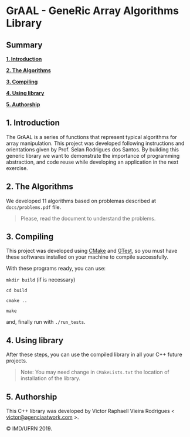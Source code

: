 # GrAAL - GeneRic Array Algorithms Library

## Summary

**[1. Introduction](#1-introduction)**

**[2. The Algorithms](#2-the-algorithms)**

**[3. Compiling](#3-compiling)**

**[4. Using library](#4-using-library)**

**[5. Authorship](#5-authorship)**

## 1. Introduction

The GrAAL is a series of functions that represent typical algorithms for array manipulation.
This project was developed following instructions and orientations given by Prof. Selan Rodrigues dos Santos.
By building this generic library we want to demonstrate the importance of programming abstraction, and code reuse while developing an application in the next exercise.

## 2. The Algorithms

We developed 11 algorithms based on problemas described at `docs/problems.pdf` file.

> Please, read the document to understand the problems.

## 3. Compiling

This project was developed using [CMake](http://cmake.org) and [GTest](https://github.com/google/googletest),
so you must have these softwares installed on your machine to compile successfully.

With these programs ready, you can use:

`mkdir build` (if is necessary)

`cd build`

`cmake ..`

`make`

and, finally run with `./run_tests`.

## 4. Using library

After these steps, you can use the compiled library in all your C++ future projects.

> Note: You may need change in `CMakeLists.txt` the location of installation of the library.

## 5. Authorship

This C++ library was developed by Victor Raphaell Vieira Rodrigues < victor@agenciaatwork.com >.

© IMD/UFRN 2019.
